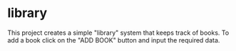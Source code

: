 # library
This project creates a simple "library" system that keeps track of books. 
To add a book click on the "ADD BOOK" button and input the required data.
